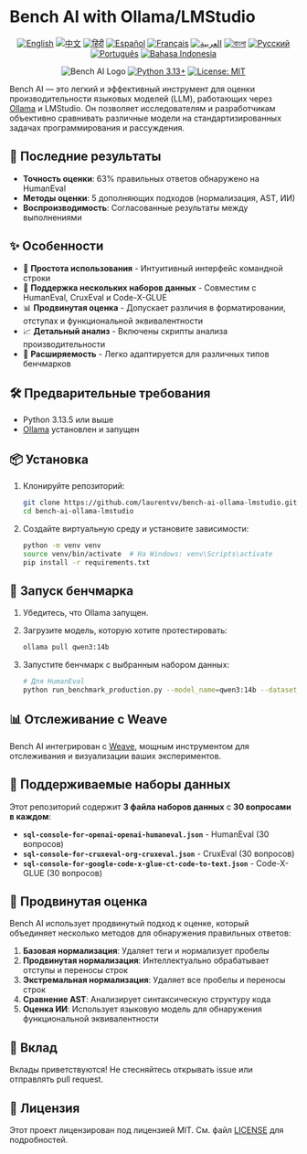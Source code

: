 # Bench AI with Ollama/LMStudio

<div align="center">

[![English](https://img.shields.io/badge/lang-en-blue.svg)](../README.md) [![中文](https://img.shields.io/badge/lang-zh-blue.svg)](README.zh.md) [![हिंदी](https://img.shields.io/badge/lang-hi-blue.svg)](README.hi.md) [![Español](https://img.shields.io/badge/lang-es-blue.svg)](README.es.md) [![Français](https://img.shields.io/badge/lang-fr-blue.svg)](README.fr.md) [![العربية](https://img.shields.io/badge/lang-ar-blue.svg)](README.ar.md) [![বাংলা](https://img.shields.io/badge/lang-bn-blue.svg)](README.bn.md) [![Русский](https://img.shields.io/badge/lang-ru-blue.svg)](README.ru.md) [![Português](https://img.shields.io/badge/lang-pt-blue.svg)](README.pt.md) [![Bahasa Indonesia](https://img.shields.io/badge/lang-id-blue.svg)](README.id.md)

![Bench AI Logo](https://img.shields.io/badge/Bench%20AI-LLM%20Benchmark%20Tool-blue)
[![Python 3.13+](https://img.shields.io/badge/python-3.13+-blue.svg)](https://www.python.org/downloads/)
[![License: MIT](https://img.shields.io/badge/License-MIT-yellow.svg)](https://opensource.org/licenses/MIT)

</div>

Bench AI — это легкий и эффективный инструмент для оценки производительности языковых моделей (LLM), работающих через [Ollama](https://ollama.com/) и LMStudio. Он позволяет исследователям и разработчикам объективно сравнивать различные модели на стандартизированных задачах программирования и рассуждения.

## 🎯 Последние результаты

- **Точность оценки**: 63% правильных ответов обнаружено на HumanEval
- **Методы оценки**: 5 дополняющих подходов (нормализация, AST, ИИ)
- **Воспроизводимость**: Согласованные результаты между выполнениями

## ✨ Особенности

- 🚀 **Простота использования** - Интуитивный интерфейс командной строки
- 🔄 **Поддержка нескольких наборов данных** - Совместим с HumanEval, CruxEval и Code-X-GLUE
- 📊 **Продвинутая оценка** - Допускает различия в форматировании, отступах и функциональной эквивалентности
- 📈 **Детальный анализ** - Включены скрипты анализа производительности
- 🧩 **Расширяемость** - Легко адаптируется для различных типов бенчмарков

## 🛠️ Предварительные требования

- Python 3.13.5 или выше
- [Ollama](https://ollama.com/) установлен и запущен

## 📦 Установка

1. Клонируйте репозиторий:
   ```bash
   git clone https://github.com/laurentvv/bench-ai-ollama-lmstudio.git
   cd bench-ai-ollama-lmstudio
   ```

2. Создайте виртуальную среду и установите зависимости:
   ```bash
   python -m venv venv
   source venv/bin/activate  # На Windows: venv\Scripts\activate
   pip install -r requirements.txt
   ```

## 🚀 Запуск бенчмарка

1. Убедитесь, что Ollama запущен.

2. Загрузите модель, которую хотите протестировать:
   ```bash
   ollama pull qwen3:14b
   ```

3. Запустите бенчмарк с выбранным набором данных:
   ```bash
   # Для HumanEval
   python run_benchmark_production.py --model_name=qwen3:14b --dataset_source=sql-console-for-openai-openai-humaneval.json
   ```

## 📊 Отслеживание с Weave

Bench AI интегрирован с [Weave](https://wandb.ai/site/weave), мощным инструментом для отслеживания и визуализации ваших экспериментов.

## 🧩 Поддерживаемые наборы данных

Этот репозиторий содержит **3 файла наборов данных** с **30 вопросами в каждом**:

- **`sql-console-for-openai-openai-humaneval.json`** - HumanEval (30 вопросов)
- **`sql-console-for-cruxeval-org-cruxeval.json`** - CruxEval (30 вопросов)
- **`sql-console-for-google-code-x-glue-ct-code-to-text.json`** - Code-X-GLUE (30 вопросов)

## 💯 Продвинутая оценка

Bench AI использует продвинутый подход к оценке, который объединяет несколько методов для обнаружения правильных ответов:

1. **Базовая нормализация**: Удаляет теги и нормализует пробелы
2. **Продвинутая нормализация**: Интеллектуально обрабатывает отступы и переносы строк
3. **Экстремальная нормализация**: Удаляет все пробелы и переносы строк
4. **Сравнение AST**: Анализирует синтаксическую структуру кода
5. **Оценка ИИ**: Использует языковую модель для обнаружения функциональной эквивалентности

## 🤝 Вклад

Вклады приветствуются! Не стесняйтесь открывать issue или отправлять pull request.

## 📄 Лицензия

Этот проект лицензирован под лицензией MIT. См. файл [LICENSE](LICENSE) для подробностей.